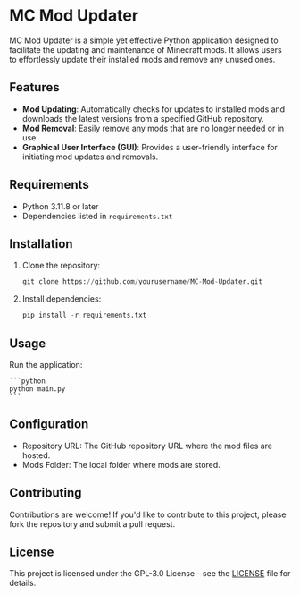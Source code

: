 # MC Mod Updater

MC Mod Updater is a simple yet effective Python application designed to facilitate the updating and maintenance of Minecraft mods. It allows users to effortlessly update their installed mods and remove any unused ones.

## Features

- **Mod Updating**: Automatically checks for updates to installed mods and downloads the latest versions from a specified GitHub repository.
- **Mod Removal**: Easily remove any mods that are no longer needed or in use.
- **Graphical User Interface (GUI)**: Provides a user-friendly interface for initiating mod updates and removals.

## Requirements

- Python 3.11.8 or later
- Dependencies listed in `requirements.txt`

## Installation

1. Clone the repository:

    ```python
    git clone https://github.com/yourusername/MC-Mod-Updater.git
    ```

2. Install dependencies:

    ```python
    pip install -r requirements.txt
    ```

## Usage
Run the application:

    ```python
    python main.py
    ```

## Configuration

* Repository URL: The GitHub repository URL where the mod files are hosted.
* Mods Folder: The local folder where mods are stored.

## Contributing

Contributions are welcome! If you'd like to contribute to this project, please fork the repository and submit a pull request.

## License
This project is licensed under the GPL-3.0 License - see the [LICENSE](https://raw.githubusercontent.com/MotanOfficial/MC-Mod-Updater/main/LICENSE) file for details.
